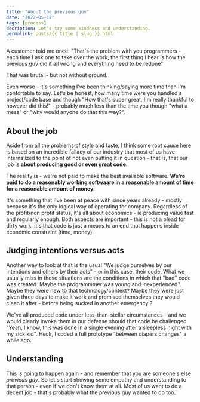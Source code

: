 ```yaml
---
title: "About the previous guy"
date: "2022-05-12"
tags: [process]
decription: Let's try some kindness and understanding.
permalink: posts/{{ title | slug }}.html
---
```


A customer told me once: "That's the problem with you programmers - each time I ask one to take over the work, the first thing I hear is how the previous guy did it all wrong and everything need to be redone"

That was brutal - but not without ground.

Even worse - it's something I've been thinking/saying more time than I'm confortable to say. Let's be honest, how many time were you handled a project/code base and though "How that's super great, I'm really thankful to however did this!" - probably much less than the time you though "what a mess" or "why would anyone do that this way?".

## About the job

Aside from all the problems of style and taste, I think some root cause here is based on an incredible fallacy of our industry that most of us have internalized to the point of not even putting it in question - that is, that our job is **about producing good or even great code**.

The reality is - we're not paid to make the best available software. **We're paid to do a reasonably working softwaare in a reasonable amount of time for a reasonable amount of money**.

It's something that I've been at peace with since years already - mostly because it's the only logical way of operating for company. Regardless of the profit/non profit status, it's all about economics - ie producing value fast and regularly enough. Both aspects are important - this is not a plead for dirty work, it's that code is just a means to an end that happens inside economic constraint (time, money).

## Judging intentions versus acts

Another way to look at that is the usual "We judge ourselves by our intentions and others by their acts" - or in this case, their code. What we usually miss in those situations are the conditions in which that "bad" code was created. Maybe the programmmer was young and inexperienced? Maybe they were new to that technology/context? Maybe they were just given three days to make it work and promised themselves they would clean it after - before being sucked in another emergency ?

We've all produced code under less-than-stellar circumstances - and we would clearly invoke them in our defense should that code be challenged "Yeah, I know, this was done in a single evening after a sleepless night with my sick kid". Heck, I coded a full prototype "between diapers changes" a while ago.

## Understanding

This is going to happen again - and remember that you are someone's else *previous guy*. So let's start showing some empathy and understanding to that person - even if we don't know them at all. Most of us want to do a decent job - that's probably what the previous guy wanted to do too.

